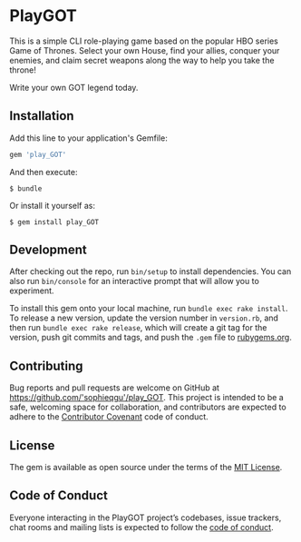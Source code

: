 # PlayGOT

This is a simple CLI role-playing game based on the popular HBO series Game of Thrones. Select your own House, find your allies, conquer your enemies, and claim secret weapons along the way to help you take the throne! 

Write your own GOT legend today.

## Installation

Add this line to your application's Gemfile:

```ruby
gem 'play_GOT'
```

And then execute:

    $ bundle

Or install it yourself as:

    $ gem install play_GOT

## Development

After checking out the repo, run `bin/setup` to install dependencies. You can also run `bin/console` for an interactive prompt that will allow you to experiment.

To install this gem onto your local machine, run `bundle exec rake install`. To release a new version, update the version number in `version.rb`, and then run `bundle exec rake release`, which will create a git tag for the version, push git commits and tags, and push the `.gem` file to [rubygems.org](https://rubygems.org).

## Contributing

Bug reports and pull requests are welcome on GitHub at https://github.com/'sophieqgu'/play_GOT. This project is intended to be a safe, welcoming space for collaboration, and contributors are expected to adhere to the [Contributor Covenant](http://contributor-covenant.org) code of conduct.

## License

The gem is available as open source under the terms of the [MIT License](https://opensource.org/licenses/MIT).

## Code of Conduct

Everyone interacting in the PlayGOT project’s codebases, issue trackers, chat rooms and mailing lists is expected to follow the [code of conduct](https://github.com/'sophieqgu'/play_GOT/blob/master/CODE_OF_CONDUCT.md).
